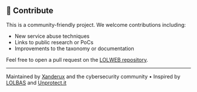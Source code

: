 ## 🤝 Contribute

This is a community-friendly project. We welcome contributions including:

- New service abuse techniques  
- Links to public research or PoCs  
- Improvements to the taxonomy or documentation

Feel free to open a pull request on the [LOLWEB repository](https://github.com/Xanderux/LOLWEB/pulls).

---

Maintained by [Xanderux](https://github.com/Xanderux) and the cybersecurity community • Inspired by [LOLBAS](https://lolbas-project.github.io/) and [Unprotect.it](https://unprotect.it/)
